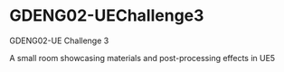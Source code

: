 # GDENG02-UEChallenge3
GDENG02-UE Challenge 3

A small room showcasing materials and post-processing effects in UE5
